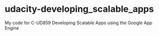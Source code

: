 udacity-developing_scalable_apps
================================

My code for C-UD859 Developing Scalable Apps using the Google App Engine
